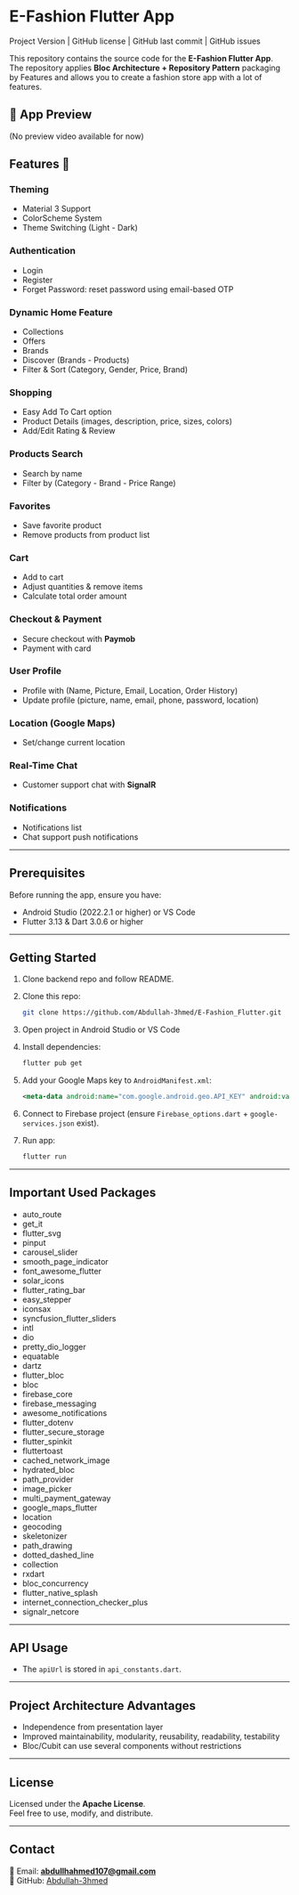 # E-Fashion Flutter App

Project Version | GitHub license | GitHub last commit | GitHub issues

This repository contains the source code for the **E-Fashion Flutter App**.  
The repository applies **Bloc Architecture + Repository Pattern** packaging by Features and allows you to create a fashion store app with a lot of features.

## 📱 App Preview

(No preview video available for now)

## Features 🚀

### Theming
- Material 3 Support
- ColorScheme System
- Theme Switching (Light - Dark)

### Authentication
- Login
- Register
- Forget Password: reset password using email-based OTP

### Dynamic Home Feature
- Collections
- Offers
- Brands
- Discover (Brands - Products)
- Filter & Sort (Category, Gender, Price, Brand)

### Shopping
- Easy Add To Cart option
- Product Details (images, description, price, sizes, colors)
- Add/Edit Rating & Review

### Products Search
- Search by name
- Filter by (Category - Brand - Price Range)

### Favorites
- Save favorite product
- Remove products from product list

### Cart
- Add to cart
- Adjust quantities & remove items
- Calculate total order amount

### Checkout & Payment
- Secure checkout with **Paymob**
- Payment with card

### User Profile
- Profile with (Name, Picture, Email, Location, Order History)
- Update profile (picture, name, email, phone, password, location)

### Location (Google Maps)
- Set/change current location

### Real-Time Chat
- Customer support chat with **SignalR**

### Notifications
- Notifications list
- Chat support push notifications

---

## Prerequisites

Before running the app, ensure you have:

- Android Studio (2022.2.1 or higher) or VS Code
- Flutter 3.13 & Dart 3.0.6 or higher

---

## Getting Started

1. Clone backend repo and follow README.
2. Clone this repo:

   ```bash
   git clone https://github.com/Abdullah-3hmed/E-Fashion_Flutter.git
   ```

3. Open project in Android Studio or VS Code
4. Install dependencies:

   ```bash
   flutter pub get
   ```

5. Add your Google Maps key to `AndroidManifest.xml`:

   ```xml
   <meta-data android:name="com.google.android.geo.API_KEY" android:value="YOUR_GOOGLE_MAPS_KEY"/>
   ```

6. Connect to Firebase project (ensure `Firebase_options.dart` + `google-services.json` exist).
7. Run app:

   ```bash
   flutter run
   ```

---

## Important Used Packages

- auto_route
- get_it
- flutter_svg
- pinput
- carousel_slider
- smooth_page_indicator
- font_awesome_flutter
- solar_icons
- flutter_rating_bar
- easy_stepper
- iconsax
- syncfusion_flutter_sliders
- intl
- dio
- pretty_dio_logger
- equatable
- dartz
- flutter_bloc
- bloc
- firebase_core
- firebase_messaging
- awesome_notifications
- flutter_dotenv
- flutter_secure_storage
- flutter_spinkit
- fluttertoast
- cached_network_image
- hydrated_bloc
- path_provider
- image_picker
- multi_payment_gateway
- google_maps_flutter
- location
- geocoding
- skeletonizer
- path_drawing
- dotted_dashed_line
- collection
- rxdart
- bloc_concurrency
- flutter_native_splash
- internet_connection_checker_plus
- signalr_netcore

---

## API Usage

- The `apiUrl` is stored in `api_constants.dart`.

---

## Project Architecture Advantages

- Independence from presentation layer  
- Improved maintainability, modularity, reusability, readability, testability  
- Bloc/Cubit can use several components without restrictions  

---

## License

Licensed under the **Apache License**.  
Feel free to use, modify, and distribute.  

---

## Contact

📧 Email: **abdullhahmed107@gmail.com**  
🐙 GitHub: [Abdullah-3hmed](https://github.com/Abdullah-3hmed)
